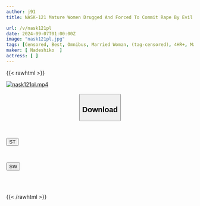 ```yaml
---
author: j91
title: NASK-121 Mature Women Drugged And Forced To Commit Rape By Evil Men, Beautiful Wives Lose Consciousness And Show Off Their Ahegao Faces In Ecstasy, 8 People, 4 Hours

url: /v/nask121pl
date: 2024-09-07T01:00:00Z
image: "nask121pl.jpg"
tags: [Censored, Best, Omnibus, Married Woman, (tag-censored), 4HR+, Mature Woman	]
maker: [ Nadeshiko  ]
actress: [ ]
---
```



{{< rawhtml >}}

<div class="video" data-videoid="l0V4lkWPVxUZ3D">
    <a href="javascript:;">
        <img src="/v/nask121pl/nask121pl.jpg" width="WIDTH" height="HEIGHT" alt="nask121pl.mp4" loading="lazy">
    </a>
</div>

<script type="text/javascript" src="https://j91.asia/asset/on-demand-st.js"></script>

<br>
  <link rel="stylesheet" href="https://j91.asia/asset/bs5.css">
  
  <center>
  <button class="btn btn-primary" type="button" data-bs-toggle="collapse" data-bs-target=".multi-collapse" aria-expanded="false" aria-controls="multiCollapseExample1 multiCollapseExample2"><h2>Download</h2></button></center>
</p>
<div class="row">
  <div class="col">
    <div class="collapse multi-collapse" id="multiCollapseExample1">
      <div class="card card-body">
	      	      <br>
<div class="buttons">  
<p><a href="/v/nask121pl/st.html" target="_blank"><button class="btn-hover color-3"><i class="fa fa-download"></i> ST</button></a></p></div>
    </div>
  </div>
</div>
  <div class="col">
    <div class="collapse multi-collapse" id="multiCollapseExample2">
      <div class="card card-body">
	      <br>
<div class="buttons">
<p><a href="/v/nask121pl/sw.html" target="_blank"><button class="btn-hover color-2"><i class="fa fa-download"></i> SW</button></a></p></div>
<br><br>
      </div>
    </div>
  </div>
</div>

{{< /rawhtml >}}
